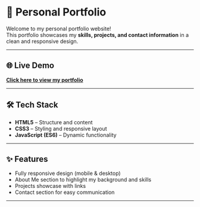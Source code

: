 # 🌸 Personal Portfolio

Welcome to my personal portfolio website!  
This portfolio showcases my **skills, projects, and contact information** in a clean and responsive design.  

---

## 🌐 Live Demo
**[Click here to view my portfolio](https://priyanshikumari197.github.io/portfolio/)**  

---

## 🛠 Tech Stack
- **HTML5** – Structure and content  
- **CSS3** – Styling and responsive layout  
- **JavaScript (ES6)** – Dynamic functionality  

---

## ✨ Features
- Fully responsive design (mobile & desktop)  
- About Me section to highlight my background and skills  
- Projects showcase with links  
- Contact section for easy communication  

---
